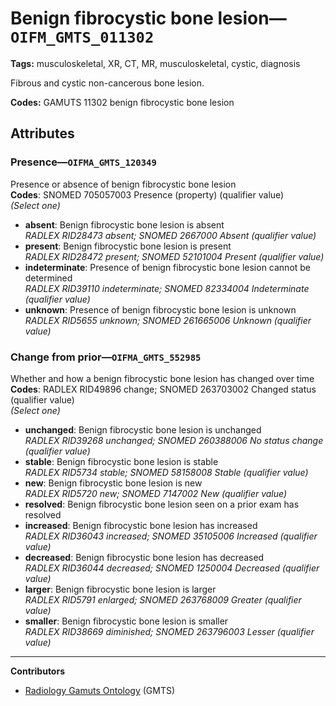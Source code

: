 # Benign fibrocystic bone lesion—`OIFM_GMTS_011302`

**Tags:** musculoskeletal, XR, CT, MR, musculoskeletal, cystic, diagnosis

Fibrous and cystic non-cancerous bone lesion.

**Codes:** GAMUTS 11302 benign fibrocystic bone lesion

## Attributes

### Presence—`OIFMA_GMTS_120349`

Presence or absence of benign fibrocystic bone lesion  
**Codes**: SNOMED 705057003 Presence (property) (qualifier value)  
*(Select one)*

- **absent**: Benign fibrocystic bone lesion is absent  
_RADLEX RID28473 absent; SNOMED 2667000 Absent (qualifier value)_
- **present**: Benign fibrocystic bone lesion is present  
_RADLEX RID28472 present; SNOMED 52101004 Present (qualifier value)_
- **indeterminate**: Presence of benign fibrocystic bone lesion cannot be determined  
_RADLEX RID39110 indeterminate; SNOMED 82334004 Indeterminate (qualifier value)_
- **unknown**: Presence of benign fibrocystic bone lesion is unknown  
_RADLEX RID5655 unknown; SNOMED 261665006 Unknown (qualifier value)_

### Change from prior—`OIFMA_GMTS_552985`

Whether and how a benign fibrocystic bone lesion has changed over time  
**Codes**: RADLEX RID49896 change; SNOMED 263703002 Changed status (qualifier value)  
*(Select one)*

- **unchanged**: Benign fibrocystic bone lesion is unchanged  
_RADLEX RID39268 unchanged; SNOMED 260388006 No status change (qualifier value)_
- **stable**: Benign fibrocystic bone lesion is stable  
_RADLEX RID5734 stable; SNOMED 58158008 Stable (qualifier value)_
- **new**: Benign fibrocystic bone lesion is new  
_RADLEX RID5720 new; SNOMED 7147002 New (qualifier value)_
- **resolved**: Benign fibrocystic bone lesion seen on a prior exam has resolved  
- **increased**: Benign fibrocystic bone lesion has increased  
_RADLEX RID36043 increased; SNOMED 35105006 Increased (qualifier value)_
- **decreased**: Benign fibrocystic bone lesion has decreased  
_RADLEX RID36044 decreased; SNOMED 1250004 Decreased (qualifier value)_
- **larger**: Benign fibrocystic bone lesion is larger  
_RADLEX RID5791 enlarged; SNOMED 263768009 Greater (qualifier value)_
- **smaller**: Benign fibrocystic bone lesion is smaller  
_RADLEX RID38669 diminished; SNOMED 263796003 Lesser (qualifier value)_

---

**Contributors**

- [Radiology Gamuts Ontology](https://gamuts.net/) (GMTS)